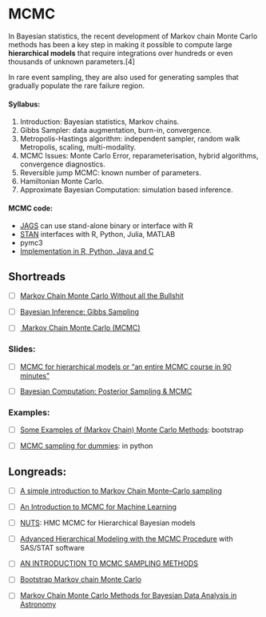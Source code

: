 # MCMC

In Bayesian statistics, the recent development of Markov chain Monte Carlo methods has been a key step in making it possible to compute large **hierarchical models** that require integrations over hundreds or even thousands of unknown parameters.[4]

In rare event sampling, they are also used for generating samples that gradually populate the rare failure region.

#### Syllabus:

1. Introduction: Bayesian statistics, Markov chains. 
2. Gibbs Sampler: data augmentation, burn-in, convergence. 
3. Metropolis-Hastings algorithm: independent sampler, random walk Metropolis, scaling, multi-modality. 
4. MCMC Issues: Monte Carlo Error, reparameterisation, hybrid algorithms, convergence diagnostics. 
5. Reversible jump MCMC: known number of parameters. 
6. Hamiltonian Monte Carlo. 
7. Approximate Bayesian Computation: simulation based inference. 


#### MCMC code:

- [JAGS](http://mcmc-jags.sourceforge.net)  can use stand-alone binary or interface with R
- [STAN](http://mc-stan.org/documentation/) interfaces with R, Python, Julia, MATLAB
- pymc3
- [Implementation in R, Python, Java and C](https://darrenjw.wordpress.com/2010/04/28/mcmc-programming-in-r-python-java-and-c/)



## Shortreads



- [ ] [Markov Chain Monte Carlo Without all the Bullshit](https://jeremykun.com/2015/04/06/markov-chain-monte-carlo-without-all-the-bullshit/)

- [ ] [Bayesian Inference: Gibbs Sampling](http://www.mit.edu/~ilkery/papers/GibbsSampling.pdf)

- [ ] [ Markov Chain Monte Carlo (MCMC)](http://www.cs.cmu.edu/~epxing/Class/10708-16/note/10708_scribe_lecture16.pdf)




### Slides:

- [ ] [MCMC for hierarchical models  or “an entire MCMC course in 90 minutes”](http://www.math.chalmers.se/~bodavid/GMRF2015/Lectures/F6slides.pdf)

- [ ] [Bayesian Computation: Posterior Sampling & MCMC](http://astrostatistics.psu.edu/su14/lectures/CosPop14-2-2-BayesComp-2.pdf)


### Examples:

- [ ] [Some Examples of
(Markov Chain) Monte Carlo Methods](http://www.bytemining.com/wp-content/uploads/2010/04/notes_dis1.pdf):
bootstrap

- [ ] [MCMC sampling for dummies](https://twiecki.github.io/blog/2015/11/10/mcmc-sampling/): in python

## Longreads:

- [ ] [A simple introduction to Markov Chain Monte–Carlo sampling](https://link.springer.com/article/10.3758/s13423-016-1015-8)


- [ ] [An Introduction to MCMC for Machine Learning](https://link.springer.com/content/pdf/10.1023%2FA%3A1020281327116.pdf)

- [ ] [NUTS](https://arxiv.org/pdf/1111.4246.pdf): HMC MCMC for Hierarchical Bayesian models


- [ ] [Advanced Hierarchical Modeling with the MCMC Procedure](https://support.sas.com/resources/papers/proceedings17/SAS0478-2017.pdf) 
with SAS/STAT software

- [ ] [AN INTRODUCTION TO MCMC SAMPLING METHODS](https://www.statistics.com/papers/LESSON1_Notes_MCMC.pdf)

- [ ] [Bootstrap Markov chain Monte Carlo](https://arxiv.org/pdf/1008.1596.pdf)


- [ ] [Markov Chain Monte Carlo
Methods for Bayesian Data
Analysis in Astronomy](https://arxiv.org/pdf/1706.01629.pdf)


